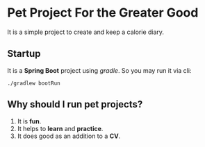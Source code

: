 # Pet Project For the Greater Good

It is a simple project to create and keep a calorie diary.

## Startup
It is a **Spring Boot** project using *gradle*. So you may run it via cli:
    
    ./gradlew bootRun

## Why should I run pet projects?
1. It is **fun**.
1. It helps to **learn** and **practice**.
1. It does good as an addition to a **CV**.